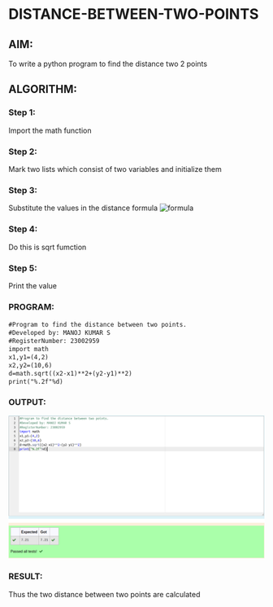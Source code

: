 # DISTANCE-BETWEEN-TWO-POINTS

## AIM:
To write a python program to find the distance two 2 points
## ALGORITHM:
### Step 1: 
Import the math function
### Step 2:
 Mark two lists which consist of two variables and initialize them
### Step 3: 
Substitute the values in the distance formula  ![formula](/formula.JPG)
### Step 4: 
Do this is sqrt fumction
### Step 5: 
Print the value
### PROGRAM:
```
#Program to find the distance between two points.
#Developed by: MANOJ KUMAR S
#RegisterNumber: 23002959
import math
x1,y1=(4,2)
x2,y2=(10,6)
d=math.sqrt((x2-x1)**2+(y2-y1)**2)
print("%.2f"%d)

```  


### OUTPUT:
![Output](./distance.png)


### RESULT:
Thus the two distance between two points are calculated
